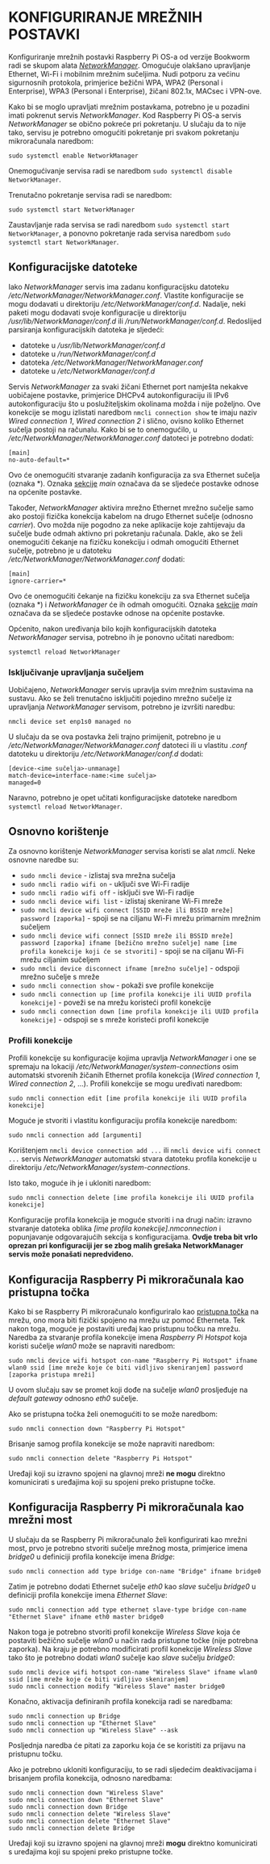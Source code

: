 # KONFIGURIRANJE MREŽNIH POSTAVKI

Konfiguriranje mrežnih postavki Raspberry Pi OS-a od verzije Bookworm radi se skupom alata [*NetworkManager*](https://networkmanager.dev/). Omogućuje olakšano upravljanje Ethernet, Wi-Fi i mobilnim mrežnim sučeljima. Nudi potporu za većinu sigurnosnih protokola, primjerice bežični WPA, WPA2 (Personal i Enterprise), WPA3 (Personal i Enterprise), žičani 802.1x, MACsec i VPN-ove.

Kako bi se moglo upravljati mrežnim postavkama, potrebno je u pozadini imati pokrenut servis *NetworkManager*. Kod Raspberry Pi OS-a servis *NetworkManager* se obično pokreće pri pokretanju. U slučaju da to nije tako, servisu je potrebno omogućiti pokretanje pri svakom pokretanju mikroračunala naredbom:

```
sudo systemctl enable NetworkManager
```

Onemogućivanje servisa radi se naredbom ```sudo systemctl disable NetworkManager```.

Trenutačno pokretanje servisa radi se naredbom:

```
sudo systemctl start NetworkManager
```

Zaustavljanje rada servisa se radi naredbom ```sudo systemctl start NetworkManager```, a ponovno pokretanje rada servisa naredbom ```sudo systemctl start NetworkManager```.

## Konfiguracijske datoteke

Iako *NetworkManager* servis ima zadanu konfiguracijsku datoteku */etc/NetworkManager/NetworkManager.conf*. Vlastite konfiguracije se mogu dodavati u direktoriju */etc/NetworkManager/conf.d*. Nadalje, neki paketi mogu dodavati svoje konfiguracije u direktoriju */usr/lib/NetworkManager/conf.d* ili */run/NetworkManager/conf.d*. Redoslijed parsiranja konfiguracijskih datoteka je sljedeći:

- datoteke u */usr/lib/NetworkManager/conf.d*
- datoteke u */run/NetworkManager/conf.d*
- datoteka */etc/NetworkManager/NetworkManager.conf*
- datoteke u */etc/NetworkManager/conf.d*

Servis *NetworkManager* za svaki žičani Ethernet port namješta nekakve uobičajene postavke, primjerice DHCPv4 autokonfiguraciju ili IPv6 autokonfiguraciju što u poslužiteljskim okolinama možda i nije poželjno. Ove konekcije se mogu izlistati naredbom ```nmcli connection show``` te imaju naziv *Wired connection 1*, *Wired connection 2* i slično, ovisno koliko Ethernet sučelja postoji na računalu. Kako bi se to onemogućilo, u */etc/NetworkManager/NetworkManager.conf* datoteci je potrebno dodati:

```
[main]
no-auto-default=*
```

Ovo će onemogućiti stvaranje zadanih konfiguracija za sva Ethernet sučelja (oznaka *). Oznaka [sekcije](https://networkmanager.pages.freedesktop.org/NetworkManager/NetworkManager/NetworkManager.conf.html) *main* označava da se sljedeće postavke odnose na općenite postavke.

Također, *NetworkManager* aktivira mrežno Ethernet mrežno sučelje samo ako postoji fizička konekcija kabelom na drugo Ethernet sučelje (odnosno *carrier*). Ovo možda nije pogodno za neke aplikacije koje zahtijevaju da sučelje bude odmah aktivno pri pokretanju računala. Dakle, ako se želi onemogućiti čekanje na fizičku konekciju i odmah omogućiti Ethernet sučelje, potrebno je u datoteku */etc/NetworkManager/NetworkManager.conf* dodati:

```
[main]
ignore-carrier=*
```

Ovo će onemogućiti čekanje na fizičku konekciju za sva Ethernet sučelja (oznaka *) i *NetworkManager* će ih odmah omogućiti. Oznaka [sekcije](https://networkmanager.pages.freedesktop.org/NetworkManager/NetworkManager/NetworkManager.conf.html) *main* označava da se sljedeće postavke odnose na općenite postavke.

Općenito, nakon uređivanja bilo kojih konfiguracijskih datoteka *NetworkManager* servisa, potrebno ih je ponovno učitati naredbom:

```
systemctl reload NetworkManager
```

### Isključivanje upravljanja sučeljem

Uobičajeno, *NetworkManager* servis upravlja svim mrežnim sustavima na sustavu. Ako se želi trenutačno isključiti pojedino mrežno sučelje iz upravljanja *NetworkManager* servisom, potrebno je izvršiti naredbu:

```
nmcli device set enp1s0 managed no
```

U slučaju da se ova postavka želi trajno primijenit, potrebno je u */etc/NetworkManager/NetworkManager.conf* datoteci ili u vlastitu *.conf* datoteku u direktoriju */etc/NetworkManager/conf.d* dodati:

```
[device-<ime sučelja>-unmanage]
match-device=interface-name:<ime sučelja>
managed=0
```

Naravno, potrebno je opet učitati konfiguracijske datoteke naredbom ```systemctl reload NetworkManager```.

## Osnovno korištenje

Za osnovno korištenje *NetworkManager* servisa koristi se alat *nmcli*. Neke osnovne naredbe su:

- ```sudo nmcli device``` - izlistaj sva mrežna sučelja
- ```sudo nmcli radio wifi on``` - uključi sve Wi-Fi radije
- ```sudo nmcli radio wifi off``` - isključi sve Wi-Fi radije
- ```sudo nmcli device wifi list``` - izlistaj skenirane Wi-Fi mreže
- ```sudo nmcli device wifi connect [SSID mreže ili BSSID mreže] password [zaporka]``` - spoji se na ciljanu Wi-Fi mrežu primarnim mrežnim sučeljem
- ```sudo nmcli device wifi connect [SSID mreže ili BSSID mreže] password [zaporka] ifname [bežično mrežno sučelje] name [ime profila konekcije koji će se stvoriti]``` - spoji se na ciljanu Wi-Fi mrežu ciljanim sučeljem
- ```sudo nmcli device disconnect ifname [mrežno sučelje]``` - odspoji mrežno sučelje s mreže
- ```sudo nmcli connection show``` - pokaži sve profile konekcije
- ```sudo nmcli connection up [ime profila konekcije ili UUID profila konekcije]``` - poveži se na mrežu koristeći profil konekcije
- ```sudo nmcli connection down [ime profila konekcije ili UUID profila konekcije]``` - odspoji se s mreže koristeći profil konekcije

### Profili konekcije

Profili konekcije su konfiguracije kojima upravlja *NetworkManager* i one se spremaju na lokaciji */etc/NetworkManager/system-connections* osim automatski stvorenih žičanih Ethernet profila konekcija (*Wired connection 1*, *Wired connection 2*, ...). Profili konekcije se mogu uređivati naredbom:

```
sudo nmcli connection edit [ime profila konekcije ili UUID profila konekcije]
```

Moguće je stvoriti i vlastitu konfiguraciju profila konekcije naredbom:

```
sudo nmcli connection add [argumenti]
```

Korištenjem ```nmcli device connection add ...``` ili ```nmcli device wifi connect ...``` servis *NetworkManager* automatski stvara datoteku profila konekcije u direktoriju */etc/NetworkManager/system-connections*.

Isto tako, moguće ih je i ukloniti naredbom:

```
sudo nmcli connection delete [ime profila konekcije ili UUID profila konekcije]
```

Konfiguracije profila konekcija je moguće stvoriti i na drugi način: izravno stvaranje datoteka oblika *[ime profila konekcije].nmconnection* i popunjavanje odgovarajućih sekcija s konfiguracijama. **Ovdje treba bit vrlo oprezan pri konfiguraciji jer se zbog malih grešaka NetworkManager servis može ponašati nepredviđeno.**

## Konfiguracija Raspberry Pi mikroračunala kao pristupna točka

Kako bi se Raspberry Pi mikroračunalo konfiguriralo kao [pristupna točka](https://www.raspberrypi.com/documentation/computers/configuration.html#enable-hotspot) na mrežu, ono mora biti fizički spojeno na mrežu uz pomoć Etherneta. Tek nakon toga, moguće je postaviti uređaj kao pristupnu točku na mrežu. Naredba za stvaranje profila konekcije imena *Raspberry Pi Hotspot* koja koristi sučelje *wlan0* može se napraviti naredbom:

```
sudo nmcli device wifi hotspot con-name "Raspberry Pi Hotspot" ifname wlan0 ssid [ime mreže koje će biti vidljivo skeniranjem] password [zaporka pristupa mreži]
```

U ovom slučaju sav se promet koji dođe na sučelje *wlan0* prosljeđuje na *default gateway* odnosno *eth0* sučelje.

Ako se pristupna točka želi onemogućiti to se može naredbom:

```
sudo nmcli connection down "Raspberry Pi Hotspot"
```

Brisanje samog profila konekcije se može napraviti naredbom:

```
sudo nmcli connection delete "Raspberry Pi Hotspot"
```

Uređaji koji su izravno spojeni na glavnoj mreži **ne mogu** direktno komunicirati s uređajima koji su spojeni preko pristupne točke.

## Konfiguracija Raspberry Pi mikroračunala kao mrežni most

U slučaju da se Raspberry Pi mikroračunalo želi konfigurirati kao mrežni most, prvo je potrebno stvoriti sučelje mrežnog mosta, primjerice imena *bridge0* u definiciji profila konekcije imena *Bridge*:

```
sudo nmcli connection add type bridge con-name "Bridge" ifname bridge0
```

Zatim je potrebno dodati Ethernet sučelje *eth0* kao *slave* sučelju *bridge0* u definiciji profila konekcije imena *Ethernet Slave*:

```
sudo nmcli connection add type ethernet slave-type bridge con-name "Ethernet Slave" ifname eth0 master bridge0
```

Nakon toga je potrebno stvoriti profil konekcije *Wireless Slave* koja će postaviti bežično sučelje *wlan0* u način rada pristupne točke (nije potrebna zaporka). Na kraju je potrebno modificirati profil konekcije *Wireless Slave* tako što je potrebno dodati *wlan0* sučelje kao *slave* sučelju *bridge0*:

```
sudo nmcli device wifi hotspot con-name "Wireless Slave" ifname wlan0 ssid [ime mreže koje će biti vidljivo skeniranjem]
sudo nmcli connection modify "Wireless Slave" master bridge0
```

Konačno, aktivacija definiranih profila konekcija radi se naredbama:

```
sudo nmcli connection up Bridge
sudo nmcli connection up "Ethernet Slave"
sudo nmcli connection up "Wireless Slave" --ask
```

Posljednja naredba će pitati za zaporku koja će se koristiti za prijavu na pristupnu točku.

Ako je potrebno ukloniti konfiguraciju, to se radi sljedećim deaktivacijama i brisanjem profila konekcija, odnosno naredbama:

```
sudo nmcli connection down "Wireless Slave"
sudo nmcli connection down "Ethernet Slave"
sudo nmcli connection down Bridge
sudo nmcli connection delete "Wireless Slave"
sudo nmcli connection delete "Ethernet Slave"
sudo nmcli connection delete Bridge
```

Uređaji koji su izravno spojeni na glavnoj mreži **mogu** direktno komunicirati s uređajima koji su spojeni preko pristupne točke.

